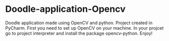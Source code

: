 # Doodle-application-Opencv
Doodle application made using OpenCV and python.
Project created in PyCharm.
First you need to set up OpenCV on your machine.
In your projcet go to project interpreter and install the package opencv-python.
Enjoy!
